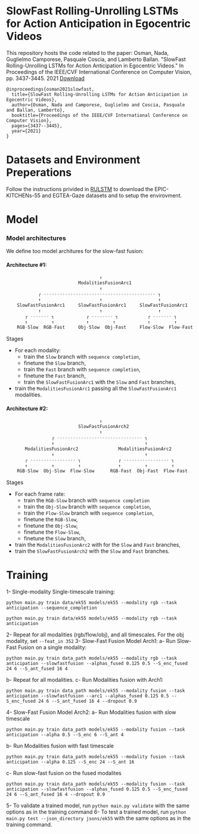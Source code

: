 # SlowFast Rolling-Unrolling LSTMs for Action Anticipation in Egocentric Videos
This repository hosts the code related to the paper:
Osman, Nada, Guglielmo Camporese, Pasquale Coscia, and Lamberto Ballan. "SlowFast Rolling-Unrolling LSTMs for Action Anticipation in Egocentric Videos." In Proceedings of the IEEE/CVF International Conference on Computer Vision, pp. 3437-3445. 2021 [Download](https://openaccess.thecvf.com/content/ICCV2021W/EPIC/papers/Osman_SlowFast_Rolling-Unrolling_LSTMs_for_Action_Anticipation_in_Egocentric_Videos_ICCVW_2021_paper.pdf)

```
@inproceedings{osman2021slowfast,
  title={SlowFast Rolling-Unrolling LSTMs for Action Anticipation in Egocentric Videos},
  author={Osman, Nada and Camporese, Guglielmo and Coscia, Pasquale and Ballan, Lamberto},
  booktitle={Proceedings of the IEEE/CVF International Conference on Computer Vision},
  pages={3437--3445},
  year={2021}
}
```
# Datasets and Environment Preperations
Follow the instructions privided in [RULSTM](https://github.com/fpv-iplab/rulstm) to download the EPIC-KITCHENs-55 and EGTEA-Gaze datasets and to setup the envirovment.

# Model
### Model architectures
We define too model architures for the slow-fast fusion:

#### Architecture #1:
```python
                                   ↑
                           ModalitiesFusionArc1
                                   ↑
            ┌ ------------------------------------------ ┐
            ↑                      ↑                     ↑
    SlowFastFusionArc1     SlowFastFusionArc1     SlowFastFusionArc1
            ↑                      ↑                     ↑
       ┌ ------- ┐            ┌ -------- ┐           ┌ ------- ┐
       ↑         ↑            ↑         ↑            ↑         ↑   
    RGB-Slow  RGB-Fast     Obj-Slow  Obj-Fast     Flow-Slow  Flow-Fast
```

Stages

* For each modality:
  * train the `Slow` branch with `sequence completion`,
  * finetune the `Slow` branch,
  * train the `Fast` branch with `sequence completion`,
  * finetune the `Fast` branch,
  * train the `SlowFastFusionArc1` with the `Slow` and `Fast` branches,
* train the `ModalitiesFusionArc1` passing all the `SlowFastFusionArc1` modalities.

#### Architecture #2:
```python
                                   ↑
                           SlowFastFusionArch2
                                   ↑
                 ┌ -------------------------------- ┐
                 ↑                                  ↑
       ModalitiesFusionArc2               ModalitiesFusionArc2
                 ↑                                  ↑
       ┌ ----------------- ┐              ┌ ----------------- ┐
       ↑         ↑         ↑              ↑         ↑         ↑
    RGB-Slow  Obj-Slow  Flow-Slow      RGB-Fast  Obj-Fast  Flow-Fast
```

Stages

* For each frame rate:
  * train the `RGB-Slow` branch with `sequence completion`
  * train the `Obj-Slow` branch with `sequence completion`,
  * train the `Flow-Slow` branch with `sequence completion`,
  * finetune the `RGB-Slow`,
  * finetune the `Obj-Slow`,
  * finetune the `Flow-Slow`,
  * finetune the `Slow` branch,
* train the `ModalitiesFusionArc2` with for the `Slow` and `Fast` branches,
* train the `SlowFastFusionArch2` with the `Slow` and `Fast` branches.

# Training
1- Single-modality Single-timescale training:
```
python main.py train data/ek55 models/ek55 --modality rgb --task anticipation --sequence_completion
```
```
python main.py train data/ek55 models/ek55 --modality rgb --task anticipation
```
2- Repeat for all modalities (rgb/flow/obj), and all timescales. For the obj modality, set ```--feat_in 352```
3- Slow-Fast Fusion Model Arch1:
  a- Run Slow-Fast Fusion on a single modality:
  ```
  python main.py train data_path models/ek55 --modality rgb --task anticipation --slowfastfusion --alphas_fused 0.125 0.5 --S_enc_fused 24 6 --S_ant_fused 16 4
  ```
  b- Repeat for all modalities.
  c- Run Modalities fusion with Arch1:
  ```
  python main.py train data_path models/ek55 --modality fusion --task anticipation --slowfastfusion --arc1 --alphas_fused 0.125 0.5 --S_enc_fused 24 6 --S_ant_fused 16 4 --dropout 0.9
  ```
4- Slow-Fast Fusion Model Arch2:
  a- Run Modalities fusion with slow timescale
  ```
  python main.py train data_path models/ek55 --modality fusion --task anticipation --alpha 0.5 --S_enc 6 --S_ant 4
  ```
  b- Run Modalities fusion with fast timescale
  ```
  python main.py train data_path models/ek55 --modality fusion --task anticipation --alpha 0.125 --S_enc 24 --S_ant 16
  ```
  c- Run slow-fast fusion on the fused modalites
  ```
  python main.py train data_path models/ek55 --modality fusion --task anticipation --slowfastfusion --alphas_fused 0.125 0.5 --S_enc_fused 24 6 --S_ant_fused 16 4 --dropout 0.9
  ```
5- To validate a trained model, run ```python main.py validate``` with the same options as in the training command
6- To test a trained model, run ```python main.py test --json_directory jsons/ek55``` with the same options as in the training command.
